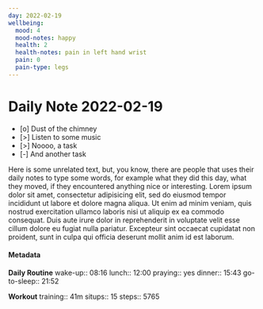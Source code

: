 ```yaml
---
day: 2022-02-19
wellbeing:
  mood: 4
  mood-notes: happy
  health: 2
  health-notes: pain in left hand wrist
  pain: 0
  pain-type: legs
---
```


# Daily Note 2022-02-19

- [o] Dust of the chimney
- [>] Listen to some music
- [>] Noooo, a task
- [-] And another task

Here is some unrelated text, but, you know, there are people that uses their daily notes to type some words, for example what they did this day, what they moved, if they encountered anything nice or interesting. Lorem ipsum dolor sit amet, consectetur adipisicing elit, sed do eiusmod tempor incididunt ut labore et dolore magna aliqua. Ut enim ad minim veniam, quis nostrud exercitation ullamco laboris nisi ut aliquip ex ea commodo consequat. Duis aute irure dolor in reprehenderit in voluptate velit esse cillum dolore eu fugiat nulla pariatur. Excepteur sint occaecat cupidatat non proident, sunt in culpa qui officia deserunt mollit anim id est laborum.

#### Metadata

**Daily Routine**
wake-up:: 08:16
lunch:: 12:00
praying:: yes
dinner:: 15:43
go-to-sleep:: 21:52

**Workout**
training:: 41m
situps:: 15
steps:: 5765
